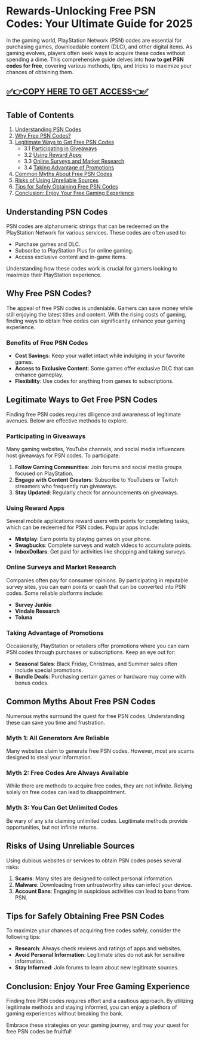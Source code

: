 # Rewards-Unlocking Free PSN Codes: Your Ultimate Guide for 2025

In the gaming world, PlayStation Network (PSN) codes are essential for purchasing games, downloadable content (DLC), and other digital items. As gaming evolves, players often seek ways to acquire these codes without spending a dime. This comprehensive guide delves into **how to get PSN codes for free**, covering various methods, tips, and tricks to maximize your chances of obtaining them. 

## [✅👉COPY HERE TO GET ACCESS👈✅](https://ebdsolutionx.com/freeGiftcards/) ##

## Table of Contents

1. [Understanding PSN Codes](#understanding-psn-codes)
2. [Why Free PSN Codes?](#why-free-psn-codes)
3. [Legitimate Ways to Get Free PSN Codes](#legitimate-ways-to-get-free-psn-codes)
    - 3.1 [Participating in Giveaways](#participating-in-giveaways)
    - 3.2 [Using Reward Apps](#using-reward-apps)
    - 3.3 [Online Surveys and Market Research](#online-surveys-and-market-research)
    - 3.4 [Taking Advantage of Promotions](#taking-advantage-of-promotions)
4. [Common Myths About Free PSN Codes](#common-myths-about-free-psn-codes)
5. [Risks of Using Unreliable Sources](#risks-of-using-unreliable-sources)
6. [Tips for Safely Obtaining Free PSN Codes](#tips-for-safely-obtaining-free-psn-codes)
7. [Conclusion: Enjoy Your Free Gaming Experience](#conclusion-enjoy-your-free-gaming-experience)

## Understanding PSN Codes

PSN codes are alphanumeric strings that can be redeemed on the PlayStation Network for various services. These codes are often used to:

- Purchase games and DLC.
- Subscribe to PlayStation Plus for online gaming.
- Access exclusive content and in-game items.

Understanding how these codes work is crucial for gamers looking to maximize their PlayStation experience.

## Why Free PSN Codes?

The appeal of free PSN codes is undeniable. Gamers can save money while still enjoying the latest titles and content. With the rising costs of gaming, finding ways to obtain free codes can significantly enhance your gaming experience. 

### Benefits of Free PSN Codes

- **Cost Savings**: Keep your wallet intact while indulging in your favorite games.
- **Access to Exclusive Content**: Some games offer exclusive DLC that can enhance gameplay.
- **Flexibility**: Use codes for anything from games to subscriptions.

## Legitimate Ways to Get Free PSN Codes

Finding free PSN codes requires diligence and awareness of legitimate avenues. Below are effective methods to explore.

### Participating in Giveaways

Many gaming websites, YouTube channels, and social media influencers host giveaways for PSN codes. To participate:

1. **Follow Gaming Communities**: Join forums and social media groups focused on PlayStation.
2. **Engage with Content Creators**: Subscribe to YouTubers or Twitch streamers who frequently run giveaways.
3. **Stay Updated**: Regularly check for announcements on giveaways.

### Using Reward Apps

Several mobile applications reward users with points for completing tasks, which can be redeemed for PSN codes. Popular apps include:

- **Mistplay**: Earn points by playing games on your phone.
- **Swagbucks**: Complete surveys and watch videos to accumulate points.
- **InboxDollars**: Get paid for activities like shopping and taking surveys.

### Online Surveys and Market Research

Companies often pay for consumer opinions. By participating in reputable survey sites, you can earn points or cash that can be converted into PSN codes. Some reliable platforms include:

- **Survey Junkie**
- **Vindale Research**
- **Toluna**

### Taking Advantage of Promotions

Occasionally, PlayStation or retailers offer promotions where you can earn PSN codes through purchases or subscriptions. Keep an eye out for:

- **Seasonal Sales**: Black Friday, Christmas, and Summer sales often include special promotions.
- **Bundle Deals**: Purchasing certain games or hardware may come with bonus codes.

## Common Myths About Free PSN Codes

Numerous myths surround the quest for free PSN codes. Understanding these can save you time and frustration.

### Myth 1: All Generators Are Reliable

Many websites claim to generate free PSN codes. However, most are scams designed to steal your information.

### Myth 2: Free Codes Are Always Available

While there are methods to acquire free codes, they are not infinite. Relying solely on free codes can lead to disappointment.

### Myth 3: You Can Get Unlimited Codes

Be wary of any site claiming unlimited codes. Legitimate methods provide opportunities, but not infinite returns.

## Risks of Using Unreliable Sources

Using dubious websites or services to obtain PSN codes poses several risks:

1. **Scams**: Many sites are designed to collect personal information.
2. **Malware**: Downloading from untrustworthy sites can infect your device.
3. **Account Bans**: Engaging in suspicious activities can lead to bans from PSN.

## Tips for Safely Obtaining Free PSN Codes

To maximize your chances of acquiring free codes safely, consider the following tips:

- **Research**: Always check reviews and ratings of apps and websites.
- **Avoid Personal Information**: Legitimate sites do not ask for sensitive information.
- **Stay Informed**: Join forums to learn about new legitimate sources.

## Conclusion: Enjoy Your Free Gaming Experience

Finding free PSN codes requires effort and a cautious approach. By utilizing legitimate methods and staying informed, you can enjoy a plethora of gaming experiences without breaking the bank. 

Embrace these strategies on your gaming journey, and may your quest for free PSN codes be fruitful!

